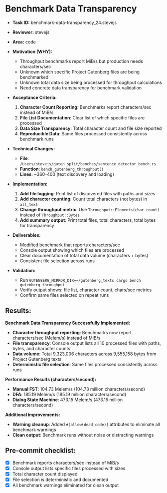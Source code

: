 # Benchmark Data Transparency

* **Task ID:** benchmark-data-transparency_24.stevejs
* **Reviewer:** stevejs
* **Area:** code
* **Motivation (WHY):**
  - Throughput benchmarks report MiB/s but production needs characters/sec
  - Unknown which specific Project Gutenberg files are being benchmarked
  - Unknown total data size being processed for throughput calculations
  - Need concrete data transparency for benchmark validation

* **Acceptance Criteria:**
  1. **Character Count Reporting**: Benchmarks report characters/sec instead of MiB/s
  2. **File List Documentation**: Clear list of which specific files are processed
  3. **Data Size Transparency**: Total character count and file size reported
  4. **Reproducible Data**: Same files processed consistently across benchmark runs

* **Technical Changes:**
  - **File**: `/Users/stevejs/guten_split/benches/sentence_detector_bench.rs`
  - **Function**: `bench_gutenberg_throughput()`
  - **Lines**: ~360-400 (text discovery and loading)

* **Implementation:**
  1. **Add file logging**: Print list of discovered files with paths and sizes
  2. **Add character counting**: Count total characters (not bytes) in `all_text`
  3. **Change throughput metric**: Use `Throughput::Elements(char_count)` instead of `Throughput::Bytes`
  4. **Add summary output**: Print total files, total characters, total bytes for transparency

* **Deliverables:**
  - Modified benchmark that reports characters/sec
  - Console output showing which files are processed
  - Clear documentation of total data volume (characters + bytes)
  - Consistent file selection across runs

* **Validation:**
  - Run `GUTENBERG_MIRROR_DIR=~/gutenberg_texts cargo bench gutenberg_throughput`
  - Verify output shows: file list, character count, chars/sec metrics
  - Confirm same files selected on repeat runs

## Results:

**Benchmark Data Transparency Successfully Implemented:**
- **Character throughput reporting**: Benchmarks now report characters/sec (Melem/s) instead of MiB/s
- **File transparency**: Console output lists all 10 processed files with paths, bytes, and character counts
- **Data volume**: Total 9,323,006 characters across 9,555,158 bytes from Project Gutenberg texts
- **Deterministic file selection**: Same files processed consistently across runs

**Performance Results (characters/second):**
- **Manual FST**: 104.73 Melem/s (104.73 million characters/second)
- **DFA**: 185.19 Melem/s (185.19 million characters/second)  
- **Dialog State Machine**: 473.15 Melem/s (473.15 million characters/second)

**Additional improvements:**
- **Warning cleanup**: Added `#[allow(dead_code)]` attributes to eliminate all benchmark warnings
- **Clean output**: Benchmark runs without noise or distracting warnings

## Pre-commit checklist:
- [x] Benchmark reports characters/sec instead of MiB/s
- [x] Console output lists specific files processed with sizes
- [x] Total character count displayed
- [x] File selection is deterministic and documented
- [x] All benchmark warnings eliminated for clean output